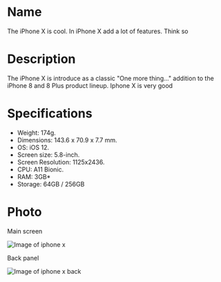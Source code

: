 
# Name
The iPhone X is cool.
In iPhone X add a lot of features. Think so
# Description
The iPhone X is introduce as a classic "One more thing..." addition to the iPhone 8 and 8 Plus product lineup. Iphone X is very good
# Specifications
* Weight: 174g.
* Dimensions: 143.6 x 70.9 x 7.7 mm.
* OS: iOS 12.
* Screen size: 5.8-inch.
* Screen Resolution: 1125x2436.
* CPU: A11 Bionic.
* RAM: 3GB*
* Storage: 64GB / 256GB
# Photo

Main screen

![Image of iphone x](https://touch.com.ua/upload/iblock/07e/07e866550156edd10d114a17cfe9c76f.jpg)

Back panel

![Image of iphone x back](https://cdn.gsmarena.com/imgroot//reviews/17/apple-iphone-x/lifestyle/-728w2/gsmarena_010.jpg)

